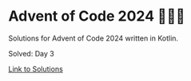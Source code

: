 # Advent of Code 2024 🎄🌟🎅
Solutions for Advent of Code 2024 written in Kotlin.

Solved: Day 3

[Link to Solutions](https://github.com/patrick-elmquist/Advent-of-Code-2024/tree/main/src/main/kotlin)
